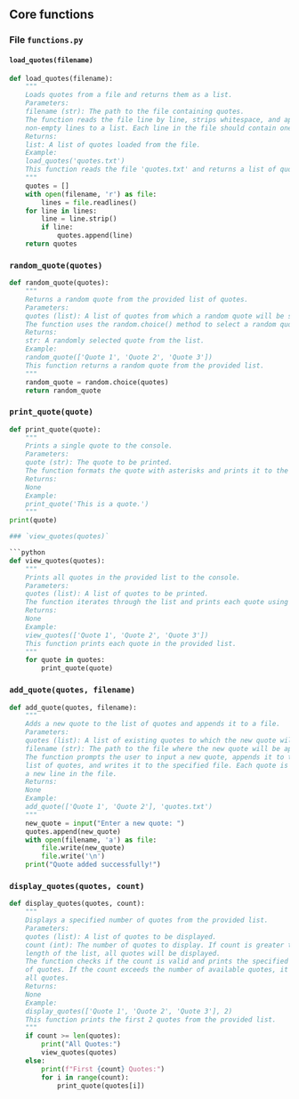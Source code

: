 ## Core functions

### File `functions.py`

#### `load_quotes(filename)`

```python
def load_quotes(filename):
    """
    Loads quotes from a file and returns them as a list.
    Parameters:
    filename (str): The path to the file containing quotes.
    The function reads the file line by line, strips whitespace, and appends
    non-empty lines to a list. Each line in the file should contain one quote.
    Returns:
    list: A list of quotes loaded from the file.
    Example:
    load_quotes('quotes.txt')
    This function reads the file 'quotes.txt' and returns a list of quotes.
    """
    quotes = []
    with open(filename, 'r') as file:
        lines = file.readlines()
    for line in lines:
        line = line.strip()
        if line:
            quotes.append(line)
    return quotes
```

### `random_quote(quotes)`

```python
def random_quote(quotes):
    """
    Returns a random quote from the provided list of quotes.
    Parameters:
    quotes (list): A list of quotes from which a random quote will be selected.
    The function uses the random.choice() method to select a random quote.
    Returns:
    str: A randomly selected quote from the list.
    Example:
    random_quote(['Quote 1', 'Quote 2', 'Quote 3'])
    This function returns a random quote from the provided list.
    """  
    random_quote = random.choice(quotes)
    return random_quote
```

### `print_quote(quote)`

```python
def print_quote(quote):
    """
    Prints a single quote to the console.
    Parameters:
    quote (str): The quote to be printed.
    The function formats the quote with asterisks and prints it to the console.
    Returns:
    None
    Example:
    print_quote('This is a quote.')
    """
print(quote)

### `view_quotes(quotes)`

```python
def view_quotes(quotes):
    """
    Prints all quotes in the provided list to the console.
    Parameters:
    quotes (list): A list of quotes to be printed.  
    The function iterates through the list and prints each quote using the
    Returns:
    None
    Example:
    view_quotes(['Quote 1', 'Quote 2', 'Quote 3'])
    This function prints each quote in the provided list.
    """
    for quote in quotes:
        print_quote(quote)
```

### `add_quote(quotes, filename)`

```python
def add_quote(quotes, filename):
    """
    Adds a new quote to the list of quotes and appends it to a file.
    Parameters:
    quotes (list): A list of existing quotes to which the new quote will be added.
    filename (str): The path to the file where the new quote will be appended.
    The function prompts the user to input a new quote, appends it to the provided
    list of quotes, and writes it to the specified file. Each quote is written on
    a new line in the file.
    Returns:
    None
    Example:
    add_quote(['Quote 1', 'Quote 2'], 'quotes.txt')
    """
    new_quote = input("Enter a new quote: ")
    quotes.append(new_quote)
    with open(filename, 'a') as file:
        file.write(new_quote)
        file.write('\n')
    print("Quote added successfully!")
```

### `display_quotes(quotes, count)`

```python
def display_quotes(quotes, count):
    """
    Displays a specified number of quotes from the provided list.
    Parameters:
    quotes (list): A list of quotes to be displayed.
    count (int): The number of quotes to display. If count is greater than the
    length of the list, all quotes will be displayed.
    The function checks if the count is valid and prints the specified number
    of quotes. If the count exceeds the number of available quotes, it prints
    all quotes.
    Returns:
    None
    Example:
    display_quotes(['Quote 1', 'Quote 2', 'Quote 3'], 2)
    This function prints the first 2 quotes from the provided list.
    """
    if count >= len(quotes):
        print("All Quotes:")
        view_quotes(quotes)
    else:
        print(f"First {count} Quotes:")
        for i in range(count):
            print_quote(quotes[i])
```

